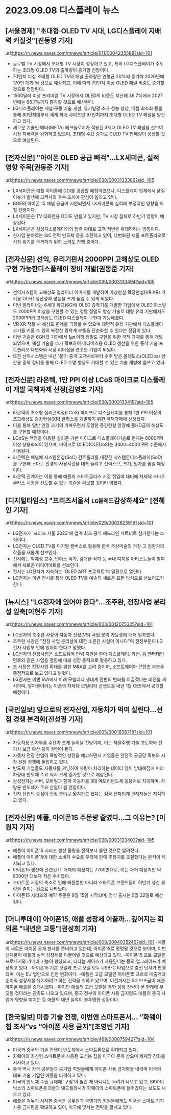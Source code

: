 # 2023.09.08 디스플레이 뉴스

## [서울경제] "초대형·OLED TV 시대, LG디스플레이 지배력 커질것"[진동영 기자]
url:https://n.news.naver.com/mnews/article/011/0004235588?sid=101
- 글로벌 TV 시장에서 초대형 TV 시장이 성장하고 있고, 특히 LG디스플레이가 주도하는 초대형 OLED TV의 출하량이 증가할 전망이다.
- 70인치 이상 초대형 OLED TV의 패널 출하량은 연평균 20%씩 증가해 2026년에 170만 대가 될 것으로 예상되고, 이에 따라 70인치 이상 OLED 패널 비중도 증가할 것으로 전망된다.
- 1500달러 이상 프리미엄 TV 시장에서 OLED의 비중도 지난해 36.7%에서 2027년에는 68.7%까지 증가할 것으로 예상된다.
- LG디스플레이는 패널·구동 기술 개선, 유기발광 소자 성능 향상, 베젤 최소화 등을 통해 80인치대부터 세계 최대 사이즈인 97인치까지 초대형 OLED TV 패널을 양산하고 있다.
- 새로운 기술인 메타(META) 테크놀로지가 적용된 3세대 OLED TV 패널을 선보여 시장 지배력을 강화하고 있으며, 초대형 수요 증가로 OLED TV 판매량이 성장할 것으로 예상된다.

## [전자신문] "아이폰 OLED 공급 삐걱"…LX세미콘, 실적 영향 주목[권동준 기자]
url:https://n.news.naver.com/mnews/article/030/0003133386?sid=105
- LX세미콘은 애플 아이폰에 DDI를 공급할 예정이었으나, 디스플레이 업체에서 품질 이슈가 발생해 고객사의 후속 조치에 관심이 쏠리고 있다.
- BOE의 아이폰 15 패널 공급이 지연되면서 LX세미콘의 실적에 부정적인 영향을 미칠 전망이다.
- LX세미콘은 TV 대화면용 DDI도 만들고 있지만, TV 시장 침체로 하반기 영향이 예상된다.
- LX세미콘은 삼성디스플레이와의 협력 확대로 고객 저변을 확대하려는 방침이다.
- 신사업 분야로는 SiC 전력 반도체 등을 추진하고 있어, 다변화된 제품 포트폴리오로 시장 위기를 극복하기 위한 노력도 진행 중이다.

## [전자신문] 선익, 유리기판서 2000PPI 고해상도 OLED 구현 가능한디스플레이 장비 개발[권동준 기자]
url:https://n.news.naver.com/mnews/article/030/0003133494?sid=105
- 선익시스템이 고해상도 얼라이너 이미지를 개발하여 가상현실·확장현실(VR·XR) 기기용 OLED 생산성과 성능을 크게 높일 수 있게 되었다.
- 이번 얼라이너는 6세대 하프(6GH) OLED 증착기를 개발한 기업에서 OLED 화소밀도 2000PPI 이상을 구현할 수 있는 정렬 정밀도 향상 기술로 대형 유리 기판에서도 2000PPI급 고해상도 OLED 디스플레이 구현이 가능해졌다.
- VR·XR 적용 시 해상도 한계를 극복할 수 있으며 대면적 유리 기판에서 디스플레이 크기를 키울 수 있어 복잡한 광학계 부품을 단순화할 수 있다는 장점이 있다.
- 이번 기술은 6GH급 기판에서 1㎛ 이하 정밀도 구현을 위한 국책 과제를 통해 개발되었으며, 핵심 기술을 추가 확보하여 메타버스용 OLED 생산을 위한 증착 기술 포트폴리오 다변화와 시장 리더십을 견고한 기업이 되었다.
- 또한 선익시스템은 내년 1분기 중국 고객사로부터 수주 받은 올레도스(OLEDos) 양산용 증착 장비를 통해 OLED 수명 향상도 기대할 수 있는 기술 개발에 힘쓰고 있다.

## [전자신문] 라온텍, 1만 PPI 이상 LCoS 마이크로 디스플레이 개발 국책과제 선정[김영호 기자]
url:https://n.news.naver.com/mnews/article/030/0003133419?sid=105
- 라온텍이 초소형 실리콘액정(LCoS) 마이크로 디스플레이를 통해 1만 PPI 이상의 초고해상도 증강현실(XR) 글라스를 개발하기 위한 국책과제에 선정됐다.
- 이를 통해 일반 안경 크기의 가벼우면서 투명한 증강현실 안경에 풀HD급의 해상도를 구현할 예정이다.
- LCoS는 액정을 이용한 실리콘 기반 마이크로 디스플레이기술로 현재는 6000PPI 이상 상용화되어 있으며, 마이크로 OLED(OLEDoS)는 3000~4000 PPI 수준에서 사용된다.
- 라온텍은 패널에 시스템온칩(SoC) 컨트롤러를 내장한 시스템온디스플레이(SoD)를 구현해 스마트 안경의 사용시간을 대폭 늘리고 전력소모, 크기, 원가를 줄일 예정이다.
- 라온텍 관계자는 이를 통해 애플의 스마트글라스 시장 진입에 대비해 차세대 스마트글라스 시장을 선도할 수 있는 기술을 확보할 것이라 밝혔다.

## [디지털타임스] "프리즈서울서 `LG올레드`감상하세요" [전혜인 기자]
url:https://n.news.naver.com/mnews/article/029/0002823916?sid=101
- LG전자가 '프리즈 서울 2023'에 업계 최초 공식 헤드라인 파트너로 참가한다는 소식이다.
- LG전자는 OLED TV를 디지털 캔버스로 활용해 한국 추상미술의 거장 고 김환기의 작품을 새롭게 선보인다.
- 전시에는 박제성 교수, 안마노 작가, 김대환 작가 등 국내 디지털 아티스트들이 참여해서 새로운 미디어아트를 선보인다.
- 전시는 LG전자가 지속하는 'OLED ART 프로젝트'의 일환으로 열린다.
- LG전자는 이번 전시를 통해 OLED TV를 예술의 새로운 표현 방식으로 선보이고자 한다.

## [뉴시스] "LG전자에 있어야 한다"…조주완, 전장사업 분리설 일축[이현주 기자]
url:https://n.news.naver.com/mnews/article/003/0012075325?sid=101
- LG전자의 조주완 사장이 자동차 전장(VS) 사업 분리 가능성에 대해 일축했다.
- 조주완 사장은 "전장 사업 분리설에 대한 소문은 사실이 아니다"며 전장부문이 LG전자 사업부 안에 있어야 한다고 말했다.
- LG전자의 전장사업은 소프트웨어 인력 지원을 받아 디스플레이, 가전, 홈 엔터테인먼트와 같은 사업을 결합해 미래 성장 동력으로 활용하고 있다.
- 조 사장은 전장사업 확대를 위한 M&A를 고려 중이며, 소프트웨어와 콘텐츠 부분을 중점적으로 보고 있다고 밝혔다.
- LG전자는 이번 IAA에서 미래 모빌리티 생태계 전반의 변화를 이끌겠다는 비전을 제시하며, 알파블이라는 이름의 차세대 모빌리티 콘셉트를 내년 1월 CES에서 공개할 예정이다.

## [국민일보] 앞으로의 전자산업, 자동차가 먹여 살린다…선점 경쟁 본격화[전성필 기자]
url:https://n.news.naver.com/mnews/article/005/0001636718?sid=101
- 자동차용 전자부품 수요가 크게 늘어날 전망이며, 이는 자율주행 기술 고도화와 전기차 보급 확산 등이 원인이 된다.
- 자동차 전장 산업이 폭발적인 성장을 예고하면서 기업들은 안정적 공급망 확보와 시장 선점 경쟁에 돌입하고 있다.
- 반도체 기업들도 자동차를 겨냥하여 차량이 처리하는 데이터 양이 방대해짐에 따라 차량내 반도체 수요 역시 크게 증가할 것으로 예상된다.
- 삼성전자는 서버, 모바일과 함께 자동차를 3대 메모리반도체 응용처로 지목하며, 차량용 반도체가 주요 산업이 될 전망이다.
- 전자 산업의 중심이 전장 분야로 옮겨가고 있다는 점을 전자업계 관계자들은 지적하고 있다.

## [전자신문] 애플, 아이폰15 주문량 줄였다...그 이유는? [이원지 기자]
url:https://n.news.naver.com/mnews/article/030/0003133403?sid=105
- 애플이 아이폰15 시리즈 생산 물량을 전작보다 줄인 것으로 알려졌다.
- 애플이 아이폰15에 대한 소비자 수요를 우려해 판매 추정치를 조절했다는 분석이 제시되고 있다.
- 아이폰15 생산에 관련된 IT 매체의 예상치는 7700만대로, 이는 과거 예상치인 약 8300만 대보다 적은 수치였다.
- 스마트폰 시장의 축소로 인해 애플뿐만 아니라 스마트폰 브랜드들이 하반기 생산 물량을 줄이는 것으로 나타났다.
- 아이폰15 시리즈의 예약 주문은 9월 15일 시작되며, 정식 출시는 9월 22일로 예상된다.

## [머니투데이] 아이폰15, 애플 성장세 이끌까…깊어지는 회의론 "내년은 고통"[권성희 기자]
url:https://n.news.naver.com/mnews/article/008/0004935246?sid=101
-애플이 새로운 아이폰 공개 행사를 준비하고 있는데, 아이폰15로 명명될 것으로 보이며, 이번 신제품이 애플의 실적 성장세를 이끌어낼 것으로 예상되고 있다.
-아이폰15 프로 모델은 프로세서와 카메라 기능이 향상되고, 티타늄 케이스가 사용된다는 등의 업그레이드가 예상되고 있다.
-아이폰15 기본 모델과 프로 모델 모두 USB-C 타입으로 충전 단자가 변경되며, 이는 EU 법안으로 인한 변화이다.
-애플은 고급 모델인 아이폰15 프로로 매출액과 순이익 성장세를 유지하려고 하는 전략을 취하고 있으며, 이전까지는 5G 보조금이 애플 아이폰 매출을 증대시켰다.
-하지만 애플의 고급 모델을 통한 성장 전략이 곧 한계에 부딪힐 것이라는 관측도 나오고 있으며, 중국 정부의 아이폰 사용 금지령도 애플의 중국 사업에 영향을 미치는 등 애플의 내년 실적이 불투명한 상황이다.

## [한국일보] 미중 기술 전쟁, 이번엔 스마트폰서… “화웨이칩 조사”vs “아이폰 사용 금지”[조영빈 기자]
url:https://n.news.naver.com/mnews/article/469/0000759427?sid=104
- 미국과 중국의 기술 전쟁이 반도체에서 스마트폰으로 확대되고 있다.
- 화웨이의 최신형 스마트폰에 사용된 고성능 칩을 미국이 문제 삼으며 제재망 강화를 시사하고 있다.
- 중국 역시 자국 공무원과 공기업 직원들에게 아이폰 사용 금지령을 내리며 미국의 대표 기술 기업인 애플을 타격하고 있다.
- 미국의 반도체 수출 규제에 '구멍'이 뚫린 게 아니냐는 우려가 나오고 있고, SK하이닉스의 스마트폰용 D램과 낸드플래시가 화웨이의 스마트폰에 들어갔다는 보도도 나오고 있다.
- 애플을 겨누기 시작한 중국은 공무원과 국영기업 직원들에게도 외국산 스마트 기기 사용 금지령을 확대하고 있어, 미국에 맞서는 전략을 펼치고 있다.
